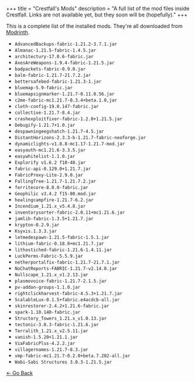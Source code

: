 +++
title = "Crestfall's Mods"
description = "A full list of the mod files inside Crestfall. Links are not available yet, but they soon will be (hopefully)."
+++

This is a complete list of the installed mods. They're all downloaded from [Modrinth](https://modrinth.com/).

- `AdvancedBackups-fabric-1.21.2-3.7.1.jar`
- `Almanac-1.21.5-fabric-1.4.5.jar`
- `architectury-17.0.6-fabric.jar`
- `AxesAreWeapons-1.9.4-fabric-1.21.5.jar`
- `badpackets-fabric-0.9.0.jar`
- `balm-fabric-1.21.7-21.7.2.jar`
- `bettersafebed-fabric-1.21.3-1.jar`
- `bluemap-5.9-fabric.jar`
- `bluemapsignmarker-1.21.7-0.11.0.56.jar`
- `c2me-fabric-mc1.21.7-0.3.4+beta.1.0,jar`
- `cloth-config-19.0.147-fabric.jar`
- `collective-1.21.7-8.4.jar`
- `crashexploitfixer-fabric-1.2.0+1.21.5.jar`
- `Debugify-1.21.7+1.0.jar`
- `despawningeegshatch-1.21.7-4.5.jar`
- `DistantHorizons-2.3.3-b-1.21.7-fabric-neoforge.jar`
- `dynamiclights-v1.8.8-mc1.17-1.21.7-mod.jar`
- `easyauth-mc1.21.6-3.3.5.jar`
- `easywhitelist-1.1.0.jar`
- `Explorify v1.6.2 f10-48.jar`
- `fabric-api-0.129.0+1.21.7.jar`
- `FabricProxy-Lite-2.9.0.jar`
- `FallingTree-1.21.7-1.21.7.2.jar`
- `ferritecore-8.0.0-fabric.jar`
- `Geophilic v3.4.2 f15-80.mod.jar`
- `healingcampfire-1.21.7-6.2.jar`
- `Incendium_1.21.x_v5.4.8.jar`
- `inventorysorter-fabric-2.0.11+mc1.21.6.jar`
- `jamlib-fabric-1.3.5+1.21.7.jar`
- `krypton-0.2.9.jar`
- `Ksyxis.1.3.3.jar`
- `letmedespawn-1.21.5-fabric-1.5.1.jar`
- `lithium-fabric-0.18.0+mc1.21.7.jar`
- `lithostiched-fabric-1.21.6-1.4.11.jar`
- `LuckPerms-Fabric-5.5.9.jar`
- `netherportalfix-fabric-1.21.7-21.7.1.jar`
- `NoChatReports-FABRIC-1.21.7-v2.14.0.jar`
- `Nullscape_1.21.x_v1.2.13.jar`
- `plasmovoice-fabric-1.21.7-2.1.5.jar`
- `pv-addon-groups-1.1.0.jar`
- `rightclickharvest-fabric-4.5.3+1.21.7.jar`
- `ScalableLux-0.1.5+fabric.e4acdcb-all.jar`
- `skinrestorer-2.4.2+1.21.6-fabric.jar`
- `spark-1.10.140-fabric.jar`
- `Structory_Towers_1.21.x_v1.0.13.jar`
- `tectonic-3.0.3-fabric-1.21.6.jar`
- `Terralith_1.21.x_v2.5.11.jar`
- `vanish-1.5.20+1.21.1.jar`
- `ViaFabricPlus-4.2.2.jar`
- `villagernames-1.21.7-8.3.jar`
- `vmp-fabric-mc1.21.7-0.2.0+beta.7.202-all.jar`
- `Wabi-Sabi Structures 3.0.3-1.21.5.jar`

<div class="buttons">
<a href="/crestfall/">← Go Back</a>
</div>
